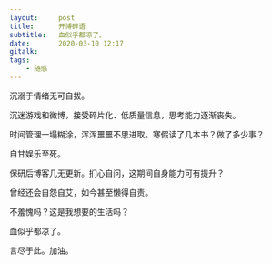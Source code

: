 ```yaml
---
layout:     post
title:      开博碎语
subtitle:   血似乎都凉了。
date:       2020-03-10 12:17
gitalk:    
tags:
    - 随感
---
```


沉溺于情绪无可自拔。

沉迷游戏和微博，接受碎片化、低质量信息，思考能力逐渐丧失。

时间管理一塌糊涂，浑浑噩噩不思进取。寒假读了几本书？做了多少事？

自甘娱乐至死。

保研后博客几无更新。扪心自问，这期间自身能力可有提升？

曾经还会自怨自艾，如今甚至懒得自责。

不羞愧吗？这是我想要的生活吗？

血似乎都凉了。

言尽于此。加油。

